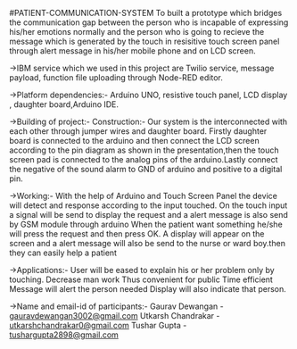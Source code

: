 #PATIENT-COMMUNICATION-SYSTEM
To built a prototype which bridges the communication gap between the person who is incapable of expressing his/her emotions normally and the person who is going to recieve the message which is generated by the touch in resisitive touch screen panel through alert message in his/her mobile phone and on LCD screen.

->IBM service which we used in this project are Twilio service, message payload, function file uploading through 
   Node-RED editor.

->Platform dependencies:- Arduino UNO, resistive touch panel, LCD display , daughter board,Arduino IDE.

->Building of project:- Construction:- Our system is the interconnected with each other through jumper wires and daughter board.
Firstly daughter board is connected to the arduino and then connect the LCD screen according to the pin diagram as shown in the
presentation,then the touch screen pad is connected to the analog pins of the arduino.Lastly connect the negative of the sound
alarm to GND of arduino and positive to a digital pin.

->Working:- With the help of Arduino and Touch Screen Panel the device will detect and response according to the input touched.
On the touch input a signal will be send to display the request and a alert message is also send by GSM module through arduino
When the patient want something he/she will press the request and then press OK. A display will appear on the screen and a alert
message will also be send to the nurse or ward boy.then they can easily help a patient

->Applications:- User will be eased to explain his or her problem only by touching. Decrease man work Thus convenient for public
Time efficient Message will alert the person needed Display will also indicate that person.

->Name and email-id of participants:- Gaurav Dewangan - gauravdewangan3002@gmail.com
   Utkarsh Chandrakar - utkarshchandrakar0@gmail.com Tushar Gupta - tushargupta2898@gmail.com


